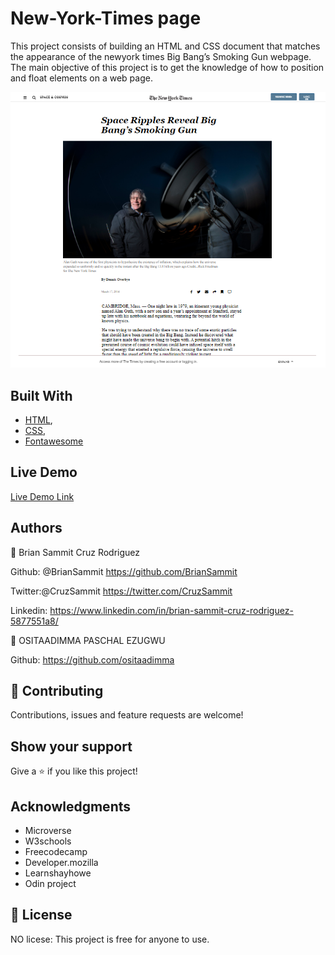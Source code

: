 
# New-York-Times page

This project consists of building an HTML and CSS document that matches the appearance of the newyork times Big Bang’s Smoking Gun webpage. The main objective of this project is to get the knowledge of how to position and float elements on a web page.

![screenshot](./screenshot.png)

## Built With

- [HTML](https://developer.mozilla.org/en-US/docs/Web/HTML),
- [CSS](https://www.w3schools.com/css/),
- [Fontawesome](https://fontawesome.com/)

## Live Demo

[Live Demo Link](https://rawcdn.githack.com/BrianSammit/New-York/c937a9d58660d1adfa8d9ea18913117d17051702/index.html)

## Authors

👤 Brian Sammit Cruz Rodriguez

Github: @BrianSammit https://github.com/BrianSammit

Twitter:@CruzSammit https://twitter.com/CruzSammit

Linkedin: https://www.linkedin.com/in/brian-sammit-cruz-rodriguez-5877551a8/

👤 OSITAADIMMA PASCHAL EZUGWU

Github: https://github.com/ositaadimma

## 🤝 Contributing

Contributions, issues and feature requests are welcome!

## Show your support

Give a ⭐️ if you like this project!

## Acknowledgments

- Microverse
- W3schools
- Freecodecamp
- Developer.mozilla
- Learnshayhowe
- Odin project

## 📝 License

NO licese: This project is free for anyone to use.

